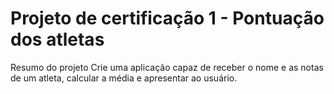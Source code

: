 # Projeto de certificação 1 - Pontuação dos atletas
 Resumo do projeto  Crie uma aplicação capaz de receber o nome e as notas de um atleta, calcular a média e apresentar ao usuário.
